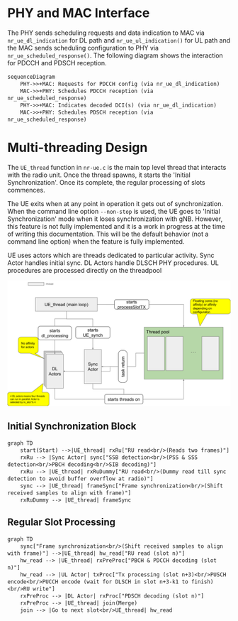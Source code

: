 # PHY and MAC Interface
The PHY sends scheduling requests and data indication to MAC via `nr_ue_dl_indication` for DL path and `nr_ue_ul_indication()` for UL path and the MAC sends scheduling configuration to PHY via `nr_ue_scheduled_response()`. The following diagram shows the interaction for PDCCH and PDSCH reception.
```mermaid
sequenceDiagram
    PHY->>+MAC: Requests for PDCCH config (via nr_ue_dl_indication)
    MAC->>+PHY: Schedules PDCCH reception (via nr_ue_scheduled_response)
    PHY->>+MAC: Indicates decoded DCI(s) (via nr_ue_dl_indication)
    MAC->>+PHY: Schedules PDSCH reception (via nr_ue_scheduled_response)
```

# Multi-threading Design
The `UE_thread` function in `nr-ue.c` is the main top level thread that interacts with the radio unit. Once the thread spawns, it starts the 'Initial Synchronization'. Once its complete, the regular processing of slots commences.

The UE exits when at any point in operation it gets out of synchronization. When the command line option `--non-stop` is used, the UE goes to 'Initial Synchronization' mode when it loses synchronization with gNB. However, this feature is not fully implemented and it is a work in progress at the time of writing this documentation. This will be the default behavior (not a command line option) when the feature is fully implemented.

UE uses actors which are threads dedicated to particular activity. Sync Actor handles initial sync. DL Actors handle DLSCH PHY procedures. UL procedures are processed directly on the threadpool

![design](nr-ue-threads.svg)

## Initial Synchronization Block
```mermaid
graph TD
    start(Start) -->|UE_thread| rxRu["RU read<br/>(Reads two frames)"]
    rxRu --> |Sync Actor| sync["SSB detection<br/>(PSS & SSS detection<br/>PBCH decoding<br/>SIB decoding)"]
    rxRu --> |UE_thread| rxRuDummy["RU read<br/>(Dummy read till sync detection to avoid buffer overflow at radio)"]
    sync --> |UE_thread| frameSync["Frame synchronization<br/>(Shift received samples to align with frame)"]
    rxRuDummy --> |UE_thread| frameSync
```
## Regular Slot Processing
```mermaid
graph TD
    sync["Frame synchronization<br/>(Shift received samples to align with frame)"] -->|UE_thread| hw_read["RU read (slot n)"]
    hw_read --> |UE_thread| rxPreProc["PBCH & PDCCH decoding (slot n)"]
    hw_read --> |UL Actor| txProc["Tx processing (slot n+3)<br/>PUSCH encode<br/>PUCCH encode (wait for DLSCH in slot n+3-k1 to finish)<br/>RU write"]
    rxPreProc --> |DL Actor| rxProc["PDSCH decoding (slot n)"]
    rxPreProc --> |UE_thread| join(Merge)
    join --> |Go to next slot<br/>UE_thread| hw_read
```
